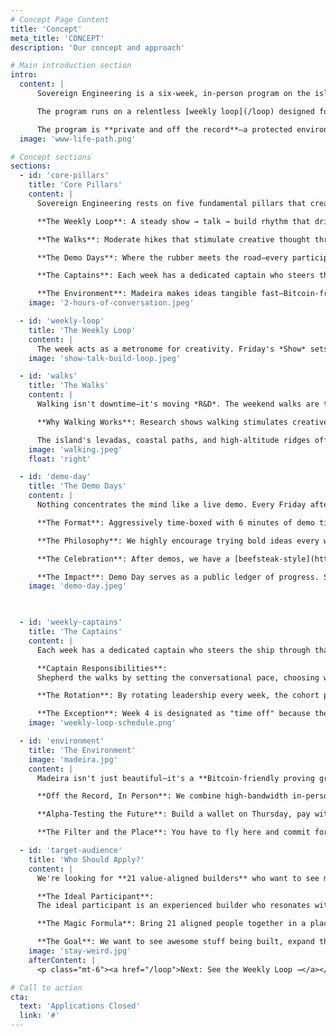 ```yaml
---
# Concept Page Content
title: 'Concept'
meta_title: 'CONCEPT'
description: 'Our concept and approach'

# Main introduction section
intro:
  content: |
      Sovereign Engineering is a six-week, in-person program on the island of Madeira. Its purpose is to create the best possible environment for **high-bandwidth ideation, collaboration, and rapid prototyping** around Freedom Tech such as Bitcoin, Lightning, and Nostr.

      The program runs on a relentless [weekly loop](/loop) designed for exploration: *Monday Mornings* set the theme for the week, *Tuesday Talks* provoke discussion, *Wednesday Workshops* transfer hands-on skills, *Thursday* offers time for reflection and experimentation, and by Friday's Demo Day every participant has completed an entire **show → talk → build** loop—ready to reset and do it again the following week.

      The program is **private and off the record**—a protected environment where 21 value-aligned builders can think freely, experiment boldly, and ship rapidly without the constraints of public scrutiny. Bring 21 aligned people together in a place that is highly Bitcoin-friendly and beautiful, where a shift in perspective helps new ideas flourish—and remarkable things follow.
  image: 'www-life-path.png'

# Concept sections
sections:
  - id: 'core-pillars'
    title: 'Core Pillars'
    content: |
      Sovereign Engineering rests on five fundamental pillars that create the conditions for meaningful collaboration:

      **The Weekly Loop**: A steady show → talk → build rhythm that drives momentum and prevents perfectionism paralysis. Every week follows the same structure—a metronome for creativity.

      **The Walks**: Moderate hikes that stimulate creative thought through "left foot, right foot, left brain, right brain" activation. Walking isn't downtime—it's moving R&D.

      **The Demo Days**: Where the rubber meets the road—every participant demos working code every week. Aggressively time-boxed with 6-minute demos and 2-minute discussions.

      **The Captains**: Each week has a dedicated captain who steers the ship, ensuring organic emergence rather than top-down direction. Rotating leadership keeps the program tight without feeling top-down.

      **The Environment**: Madeira makes ideas tangible fast—Bitcoin-friendly merchants, high-bandwidth in-person time, and an off-the-record space for bold exploration. Privacy, presence, and immediacy compound.
    image: '2-hours-of-conversation.jpeg'

  - id: 'weekly-loop'
    title: 'The Weekly Loop'
    content: |
      The week acts as a metronome for creativity. Friday's *Show* sets a hard deadline that concentrates effort—every participant demos something they wrote or prompted into existence themselves. The moment code compiles on stage it becomes shared reality. Over the weekend and during Monday's orientation the cohort *Talks*—walking Madeira's levadas, swapping critiques, and letting distributed cognition surface better approaches. From Tuesday onward everyone *Builds* toward the next demo.
    image: 'show-talk-build-loop.jpeg'

  - id: 'walks'
    title: 'The Walks'
    content: |
      Walking isn't downtime—it's moving *R&D*. The weekend walks are the absolute core pillar of Sovereign Engineering, designed for light-to-moderate two- to three-hour hikes at a comfortable pace where participants can walk side-by-side and have conversations without breaking a sweat.

      **Why Walking Works**: Research shows walking stimulates creative thought. As one participant put it: "left foot, right foot, left brain, right brain." The physical movement activates your whole being and creates the perfect conditions for free-flowing ideas.

      The island's levadas, coastal paths, and high-altitude ridges offer constantly changing scenery—nature's own slide deck. Exposure to sun, wind, and ocean spray anchors discussions in sensory memory; participants can later reference "that idea above the cloud layer" and everyone knows the exact moment.
    image: 'walking.jpeg'
    float: 'right'

  - id: 'demo-day'
    title: 'The Demo Days'
    content: |
      Nothing concentrates the mind like a live demo. Every Friday afternoon the cohort gathers to **show whatever runs**. Polish is optional, honesty is mandatory. The rule is simple: you must demo something new every week—either related to ongoing work or completely fresh ideas.

      **The Format**: Aggressively time-boxed with 6 minutes of demo time and 2 minutes of discussion. With 20+ demos, we take breaks after every 6-7 presentations, usually running three sessions. The day typically ends around 6 PM.

      **The Philosophy**: We highly encourage trying bold ideas every week. It doesn't matter if it's half-broken or half-baked—just give it your best shot and show it on Friday. The point is to ship thin vertical slices and learn fast.

      **The Celebration**: After demos, we have a [beefsteak-style](https://archive.is/S3LjP) standing barbecue (no pre-arranged seating) that invites relaxed, free-flowing conversation. Friends and family are invited to join, creating a bridge between the private program and the broader community.

      **The Impact**: Demo Day serves as a public ledger of progress. Six Fridays equal six checkpoints, creating proof-of-work encoded in weekly commits that prospective participants can review.
    image: 'demo-day.jpeg'

  

  - id: 'weekly-captains'
    title: 'The Captains'
    content: |
      Each week has a dedicated captain who steers the ship through that week's journey, ensuring organic emergence rather than top-down direction.

      **Captain Responsibilities**:
      Shepherd the walks by setting the conversational pace, choosing wide paths, and ensuring group mixing. Time-box Friday demos, keep Monday orientations on track, organize Wednesday workshops and find time slots, and arrange rooms appropriately for different activities (talks, workshops, demos).

      **The Rotation**: By rotating leadership every week, the cohort practices the very autonomy it preaches. Leadership is shared, logistics are decentralized, and the program stays tight without feeling top-down.

      **The Exception**: Week 4 is designated as "time off" because the program is quite intense. We learned over time that we need this break.
    image: 'weekly-loop-schedule.png'

  - id: 'environment'
    title: 'The Environment'
    image: 'madeira.jpg'
    content: |
      Madeira isn't just beautiful—it's a **Bitcoin-friendly proving ground**. Thanks to the efforts of André and FREE Madeira, there are 150+ merchants accepting Bitcoin. Paying in sats is normal.

      **Off the Record, In Person**: We combine high-bandwidth in-person time with a private, off-the-record space. That safety lets wild ideas breathe before they ship to the open sea.

      **Alpha-Testing the Future**: Build a wallet on Thursday, pay with it on Friday. Hardware, merchants, and curious peers live within walking distance, collapsing the feedback loop.

      **The Filter and the Place**: You have to fly here and commit for six weeks—a natural filter. The volcanic island, subtropical climate, and dramatic topography create the space for fresh perspectives and new ideas to emerge.

  - id: 'target-audience'
    title: 'Who Should Apply?'
    content: |
      We're looking for **21 value-aligned builders** who want to see more real things built. There are no formal requirements—just alignment and a bias to build.

      **The Ideal Participant**:
      The ideal participant is an experienced builder who resonates with the Bitcoin ethos, can code independently, and is eager to explore the frontier. They are excited—rather than terrified—by the prospect of demoing half-baked prototypes, crave long, oxytocin-fueled walks, and thrive on rapid feedback. They believe that Freedom Tech is the moral imperative of our time, want to build the future they want to see, and are willing to be fully present for the full program.

      **The Magic Formula**: Bring 21 aligned people together in a place that is highly Bitcoin-friendly and beautiful, and you get the perspective shift needed for new ideas to take root.

      **The Goal**: We want to see awesome stuff being built, expand the impact that freedom tech can have, come up with new ideas and protocols, test them immediately, and have a good time while doing it.
    image: 'stay-weird.jpg'
    afterContent: |
      <p class="mt-6"><a href="/loop">Next: See the Weekly Loop →</a></p>

# Call to action
cta:
  text: 'Applications Closed'
  link: '#'
---
```

